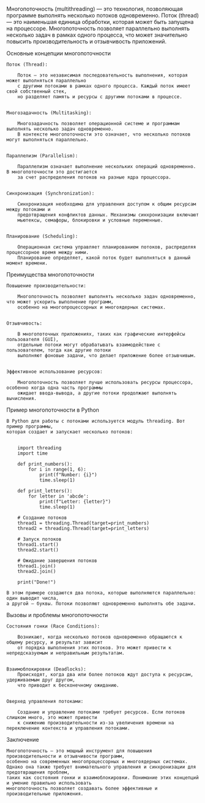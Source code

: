
Многопоточность (multithreading) — это технология, позволяющая программе выполнять несколько потоков одновременно.
Поток (thread) — это наименьшая единица обработки, которая может быть запущена на процессоре.
Многопоточность позволяет параллельно выполнять несколько задач в рамках одного процесса,
что может значительно повысить производительность и отзывчивость приложений.


Основные концепции многопоточности

    Поток (Thread):

        Поток — это независимая последовательность выполнения, которая может выполняться параллельно
        с другими потоками в рамках одного процесса. Каждый поток имеет свой собственный стек,
        но разделяет память и ресурсы с другими потоками в процессе.


    Многозадачность (Multitasking):

        Многозадачность позволяет операционной системе и программам выполнять несколько задач одновременно.
        В контексте многопоточности это означает, что несколько потоков могут выполняться параллельно.


    Параллелизм (Parallelism):

        Параллелизм означает выполнение нескольких операций одновременно. В многопоточности это достигается
        за счет распределения потоков на разные ядра процессора.


    Синхронизация (Synchronization):

        Синхронизация необходима для управления доступом к общим ресурсам между потоками и
        предотвращения конфликтов данных. Механизмы синхронизации включают
        мьютексы, семафоры, блокировки и условные переменные.


    Планирование (Scheduling):

        Операционная система управляет планированием потоков, распределяя процессорное время между ними.
        Планирование определяет, какой поток будет выполняться в данный момент времени.



Преимущества многопоточности

    Повышение производительности:

        Многопоточность позволяет выполнять несколько задач одновременно, что может ускорить выполнение программ,
        особенно на многопроцессорных и многоядерных системах.


    Отзывчивость:

        В многопоточных приложениях, таких как графические интерфейсы пользователя (GUI),
        отдельные потоки могут обрабатывать взаимодействие с пользователем, тогда как другие потоки
        выполняют фоновые задачи, что делает приложение более отзывчивым.


    Эффективное использование ресурсов:

        Многопоточность позволяет лучше использовать ресурсы процессора, особенно когда одна часть программы
        ожидает ввода-вывода, а другие потоки продолжают выполнять вычисления.



Пример многопоточности в Python

    В Python для работы с потоками используется модуль threading. Вот пример программы,
    которая создает и запускает несколько потоков:


        import threading
        import time

        def print_numbers():
            for i in range(1, 6):
                print(f"Number: {i}")
                time.sleep(1)

        def print_letters():
            for letter in 'abcde':
                print(f"Letter: {letter}")
                time.sleep(1)

        # Создание потоков
        thread1 = threading.Thread(target=print_numbers)
        thread2 = threading.Thread(target=print_letters)

        # Запуск потоков
        thread1.start()
        thread2.start()

        # Ожидание завершения потоков
        thread1.join()
        thread2.join()

        print("Done!")

    В этом примере создаются два потока, которые выполняются параллельно: один выводит числа,
    а другой — буквы. Потоки позволяют одновременно выполнять обе задачи.



Вызовы и проблемы многопоточности

    Состояния гонки (Race Conditions):

        Возникают, когда несколько потоков одновременно обращаются к общему ресурсу, и результат зависит
        от порядка выполнения этих потоков. Это может привести к непредсказуемым и неправильным результатам.


    Взаимоблокировки (Deadlocks):
        Происходят, когда два или более потоков ждут доступа к ресурсам, удерживаемым друг другом,
        что приводит к бесконечному ожиданию.


    Оверхед управления потоками:

        Создание и управление потоками требует ресурсов. Если потоков слишком много, это может привести
        к снижению производительности из-за увеличения времени на переключение контекста и управления потоками.



Заключение

    Многопоточность — это мощный инструмент для повышения производительности и отзывчивости программ,
    особенно на современных многопроцессорных и многоядерных системах.
    Однако она также требует внимательного управления и синхронизации для предотвращения проблем,
    таких как состояния гонки и взаимоблокировки. Понимание этих концепций и умение правильно использовать
    многопоточность позволяет создавать более эффективные и производительные приложения.


